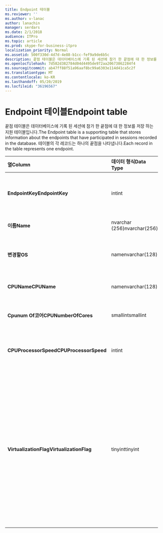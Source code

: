 ```yaml
---
title: Endpoint 테이블
ms.reviewer: ''
ms.author: v-lanac
author: lanachin
manager: serdars
ms.date: 2/1/2018
audience: ITPro
ms.topic: article
ms.prod: skype-for-business-itpro
localization_priority: Normal
ms.assetid: 500f330d-4d7d-4e88-b1cc-fef9a9de6b5c
description: 끝점 테이블은 데이터베이스에 기록 된 세션에 참가 한 끝점에 대 한 정보를 저장 하는 지원 테이블입니다. 테이블의 각 레코드는 하나의 끝점을 나타냅니다.
ms.openlocfilehash: 7d582d382784d04d4495de972aa20673862284f4
ms.sourcegitcommit: ab47ff88f51a96aaf8bc99a6303e114d41ca5c2f
ms.translationtype: MT
ms.contentlocale: ko-KR
ms.lasthandoff: 05/20/2019
ms.locfileid: "36196567"
---
```

# <a name="endpoint-table"></a><span data-ttu-id="2a459-104">Endpoint 테이블</span><span class="sxs-lookup"><span data-stu-id="2a459-104">Endpoint table</span></span>
 
<span data-ttu-id="2a459-105">끝점 테이블은 데이터베이스에 기록 된 세션에 참가 한 끝점에 대 한 정보를 저장 하는 지원 테이블입니다.</span><span class="sxs-lookup"><span data-stu-id="2a459-105">The Endpoint table is a supporting table that stores information about the endpoints that have participated in sessions recorded in the database.</span></span> <span data-ttu-id="2a459-106">테이블의 각 레코드는 하나의 끝점을 나타냅니다.</span><span class="sxs-lookup"><span data-stu-id="2a459-106">Each record in the table represents one endpoint.</span></span>
  
|<span data-ttu-id="2a459-107">**열**</span><span class="sxs-lookup"><span data-stu-id="2a459-107">**Column**</span></span>|<span data-ttu-id="2a459-108">**데이터 형식**</span><span class="sxs-lookup"><span data-stu-id="2a459-108">**Data Type**</span></span>|<span data-ttu-id="2a459-109">**키/인덱스**</span><span class="sxs-lookup"><span data-stu-id="2a459-109">**Key/Index**</span></span>|<span data-ttu-id="2a459-110">**세부적인**</span><span class="sxs-lookup"><span data-stu-id="2a459-110">**Details**</span></span>|
|:-----|:-----|:-----|:-----|
|<span data-ttu-id="2a459-111">**EndpointKey**</span><span class="sxs-lookup"><span data-stu-id="2a459-111">**EndpointKey**</span></span> <br/> |<span data-ttu-id="2a459-112">int</span><span class="sxs-lookup"><span data-stu-id="2a459-112">int</span></span>  <br/> |<span data-ttu-id="2a459-113">주요한</span><span class="sxs-lookup"><span data-stu-id="2a459-113">Primary</span></span>  <br/> |<span data-ttu-id="2a459-114">이 끝점을 식별 하는 고유 번호입니다.</span><span class="sxs-lookup"><span data-stu-id="2a459-114">Unique number identifying this endpoint.</span></span>  <br/> |
|<span data-ttu-id="2a459-115">**이름**</span><span class="sxs-lookup"><span data-stu-id="2a459-115">**Name**</span></span> <br/> |<span data-ttu-id="2a459-116">nvarchar (256)</span><span class="sxs-lookup"><span data-stu-id="2a459-116">nvarchar(256)</span></span>  <br/> |<span data-ttu-id="2a459-117">독특한</span><span class="sxs-lookup"><span data-stu-id="2a459-117">Unique</span></span>  <br/> |<span data-ttu-id="2a459-118">끝점 이름입니다.</span><span class="sxs-lookup"><span data-stu-id="2a459-118">Endpoint name.</span></span>  <br/> |
|<span data-ttu-id="2a459-119">**변경할**</span><span class="sxs-lookup"><span data-stu-id="2a459-119">**OS**</span></span> <br/> |<span data-ttu-id="2a459-120">name</span><span class="sxs-lookup"><span data-stu-id="2a459-120">nvarchar(128)</span></span>  <br/> | <br/> |<span data-ttu-id="2a459-121">끝점의 OS (운영 체제)입니다.</span><span class="sxs-lookup"><span data-stu-id="2a459-121">Operating system (OS) of the endpoint.</span></span>  <br/> |
|<span data-ttu-id="2a459-122">**CPUName**</span><span class="sxs-lookup"><span data-stu-id="2a459-122">**CPUName**</span></span> <br/> |<span data-ttu-id="2a459-123">name</span><span class="sxs-lookup"><span data-stu-id="2a459-123">nvarchar(128)</span></span>  <br/> ||<span data-ttu-id="2a459-124">끝점의 CPU 이름입니다.</span><span class="sxs-lookup"><span data-stu-id="2a459-124">CPU name of the endpoint.</span></span>  <br/> |
|<span data-ttu-id="2a459-125">**Cpunum Of코어**</span><span class="sxs-lookup"><span data-stu-id="2a459-125">**CPUNumberOfCores**</span></span> <br/> |<span data-ttu-id="2a459-126">smallint</span><span class="sxs-lookup"><span data-stu-id="2a459-126">smallint</span></span>  <br/> ||<span data-ttu-id="2a459-127">끝점의 CPU 코어 수입니다.</span><span class="sxs-lookup"><span data-stu-id="2a459-127">Number of CPU cores of the endpoint.</span></span>  <br/> |
|<span data-ttu-id="2a459-128">**CPUProcessorSpeed**</span><span class="sxs-lookup"><span data-stu-id="2a459-128">**CPUProcessorSpeed**</span></span> <br/> |<span data-ttu-id="2a459-129">int</span><span class="sxs-lookup"><span data-stu-id="2a459-129">int</span></span>  <br/> ||<span data-ttu-id="2a459-130">끝점의 CPU 프로세서 속도입니다.</span><span class="sxs-lookup"><span data-stu-id="2a459-130">CPU processor speed of the endpoint.</span></span>  <br/> |
|<span data-ttu-id="2a459-131">**VirtualizationFlag**</span><span class="sxs-lookup"><span data-stu-id="2a459-131">**VirtualizationFlag**</span></span> <br/> |<span data-ttu-id="2a459-132">tinyint</span><span class="sxs-lookup"><span data-stu-id="2a459-132">tinyint</span></span>  <br/> || <span data-ttu-id="2a459-133">시스템이 가상화 된 환경에서 실행 되 고 있는지를 나타내는 비트 플래그입니다.</span><span class="sxs-lookup"><span data-stu-id="2a459-133">Bit flag that indicates if the system is running in a virtualized environment:</span></span> <br/>  <span data-ttu-id="2a459-134">0x0000e-없음</span><span class="sxs-lookup"><span data-stu-id="2a459-134">0x0000 - None</span></span> <br/>  <span data-ttu-id="2a459-135">0x0001-HyperV</span><span class="sxs-lookup"><span data-stu-id="2a459-135">0x0001 - HyperV</span></span> <br/>  <span data-ttu-id="2a459-136">0x0002-VMWare</span><span class="sxs-lookup"><span data-stu-id="2a459-136">0x0002 - VMWare</span></span> <br/>  <span data-ttu-id="2a459-137">0x0004-가상 PC</span><span class="sxs-lookup"><span data-stu-id="2a459-137">0x0004 - Virtual PC</span></span> <br/>  <span data-ttu-id="2a459-138">0x0008-Xen PC</span><span class="sxs-lookup"><span data-stu-id="2a459-138">0x0008 - Xen PC</span></span> <br/> |
   

